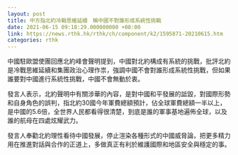 ```yaml
---
layout: post
title: 中方指北約冷戰思維延續　稱中國不對誰形成系統性挑戰
date: 2021-06-15 09:18:29.000000000 +08:00
link: https://news.rthk.hk/rthk/ch/component/k2/1595871-20210615.htm
categories: rthk
---
```


中國駐歐盟使團回應北約峰會聲明提到，中國對北約構成有系統的挑戰，批評北約是冷戰思維延續和集團政治心理作祟，強調中國不會對誰形成系統性挑戰，但如果誰要對中國進行系統性挑戰，中國不會無動於衷。

發言人表示，北約聲明中有關涉華的內容，是對中國和平發展的詆毀，對國際形勢和自身角色的誤判，指北約30國今年軍費總額預計，佔全球軍費總額一半以上，是中國的5.6倍，全世界人民都看得很清楚，到底是誰的軍事基地遍佈全球，以及誰的航母在四處炫耀武力。

發言人奉勸北約理性看待中國發展，停止渲染各種形式的中國威脅論，把更多精力用在推進對話與合作的正道上，多做真正有利於維護國際和地區安全與穩定的事。
